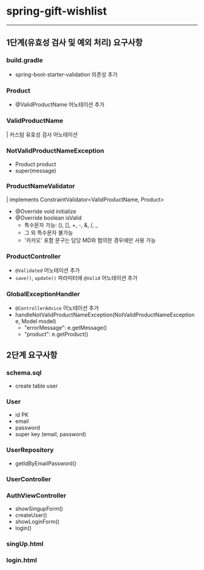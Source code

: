 # spring-gift-wishlist
---
## 1단계(유효성 검사 및 예외 처리) 요구사항
### build.gradle
- spring-boot-starter-validation 의존성 추가
### Product
- @ValidProductName 어노테이션 추가
### ValidProductName
| 커스텀 유효성 검사 어노테이션
### NotValidProductNameException
- Product product
- super(message)
### ProductNameValidator 
| implements ConstraintValidator<ValidProductName, Product>
- @Override void initialize
- @Override boolean isValid
  - 특수문자 가능: (), [], +, -, &, /, _
  - 그 외 특수문자 불가능
  - '카카오' 포함 문구는 담당 MD와 협의한 경우에만 사용 가능
### ProductController
- `@Validated` 어노테이션 추가
- `save()`, `update()` 파라미터에 `@Valid` 어노테이션 추가
### GlobalExceptionHandler
- `@ControllerAdvice` 어노테이션 추가
- handleNotValidProductNameException(NotValidProductNameException e, Model model)
  - "errorMessage": e.getMessage()
  - "product": e.getProduct()

## 2단계 요구사항
### schema.sql
- create table user
### User
- id PK
- email
- password
- super key (email, password)
### UserRepository
- getIdByEmailPassword()
### UserController
### AuthViewController
- showSingupForm()
- createUser()
- showLoginForm()
- login()
### singUp.html
### login.html
